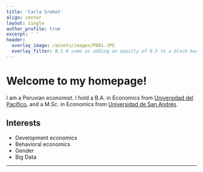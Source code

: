 ```yaml
---
title: 'Carla Srebot'
align: center
layout: single
author_profile: true
excerpt: ' '
header:
  overlay_image: /assets/images/P001.JPG
  overlay_filter: 0.1 # same as adding an opacity of 0.5 to a black background
---
```


# Welcome to my homepage! #
I am a Peruvian economist. I hold a B.A. in Economics from [Universidad del Pacífico](https://www.up.edu.pe/en/), and a M.Sc. in Economics from [Universidad de San Andrés](https://udesa.edu.ar/). 

## Interests ##
* Development economics
* Behavioral economics 
* Gender
* Big Data

---

